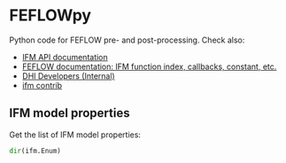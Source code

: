 # FEFLOWpy
Python code for FEFLOW pre- and post-processing. Check also:

- [IFM API documentation](https://dhi.github.io/ifm/api.html)
- [FEFLOW documentation: IFM function index, callbacks, constant, etc.](http://www.feflow.info/html/help74/feflow/13_Programming/IFM/API/appendix_b_index.html)
- [DHI Developers (Internal) ](https://dhi-developer-documentation.azurewebsites.net/engine_libraries/feflow/feflow_and_python/)
- [ifm contrib](https://github.com/DHI/ifm_contrib)

## IFM model properties

Get the list of IFM model properties:

```py
dir(ifm.Enum)
```
